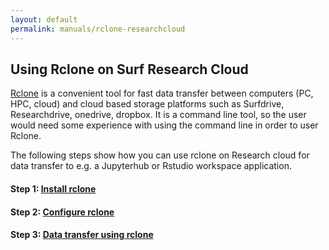 ```yaml
---
layout: default
permalink: manuals/rclone-researchcloud
---
```

## Using Rclone on Surf Research Cloud

[Rclone](https://rclone.org/) is a convenient tool for fast data transfer between computers (PC, HPC, cloud) and cloud based storage platforms such as Surfdrive, Researchdrive, onedrive, dropbox. 
It is a command line tool, so the user would need some experience with using the command line in order to user Rclone.

The following steps show how you can use rclone on Research cloud for data transfer to e.g. a Jupyterhub or Rstudio workspace application.

#### Step 1: [Install rclone](install-rclone.md)

#### Step 2: [Configure rclone](rclone-config.md)

#### Step 3: [Data transfer using rclone](rclone-transferringdata.md)
